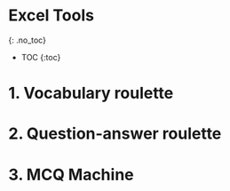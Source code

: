 # Excel Tools
{: .no_toc}

- TOC
{:toc}


<!--
1. Vocabulary roulette
2. Question-answer roulette
3. MCQ Machine
-->



# 1. Vocabulary roulette



# 2. Question-answer roulette

# 3. MCQ Machine
